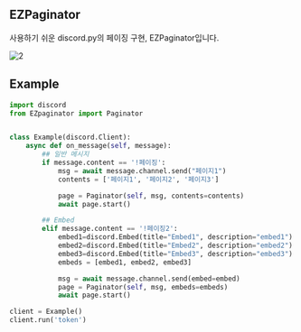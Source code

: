## EZPaginator
사용하기 쉬운 discord.py의 페이징 구현, EZPaginator입니다.


![2](https://user-images.githubusercontent.com/30457148/77853887-a242de80-7221-11ea-88b2-638a2e486560.gif)
## Example
```py
import discord
from EZpaginator import Paginator


class Example(discord.Client):
    async def on_message(self, message):
        ## 일반 메시지 
        if message.content == '!페이징':
            msg = await message.channel.send("페이지1")
            contents = ['페이지1', '페이지2', '페이지3']

            page = Paginator(self, msg, contents=contents)
            await page.start()

        ## Embed 
        elif message.content == '!페이징2':
            embed1=discord.Embed(title="Embed1", description="embed1")
            embed2=discord.Embed(title="Embed2", description="embed2")
            embed3=discord.Embed(title="Embed3", description="embed3")
            embeds = [embed1, embed2, embed3]

            msg = await message.channel.send(embed=embed)
            page = Paginator(self, msg, embeds=embeds)
            await page.start()

client = Example()
client.run('token')
```


